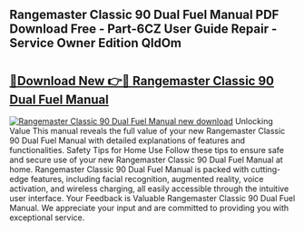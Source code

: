 ## Rangemaster Classic 90 Dual Fuel Manual PDF Download Free - Part-6CZ User Guide Repair - Service Owner Edition QldOm

# <h2><a href="http://cf12498.oget.top/?id=Rangemaster+Classic+90+Dual+Fuel+Manual">🔗Download New 👉🔴 Rangemaster Classic 90 Dual Fuel Manual</a></h2>

[![Rangemaster Classic 90 Dual Fuel Manual new download](https://i.imgur.com/5g1atiW.png)](http://cf12498.oget.top/?id=Rangemaster+Classic+90+Dual+Fuel+Manual)
Unlocking Value This manual reveals the full value of your new Rangemaster Classic 90 Dual Fuel Manual with detailed explanations of features and functionalities. Safety Tips for Home Use Follow these tips to ensure safe and secure use of your new Rangemaster Classic 90 Dual Fuel Manual at home. Rangemaster Classic 90 Dual Fuel Manual is packed with cutting-edge features, including facial recognition, augmented reality, voice activation, and wireless charging, all easily accessible through the intuitive user interface. Your Feedback is Valuable Rangemaster Classic 90 Dual Fuel Manual. We appreciate your input and are committed to providing you with exceptional service.
